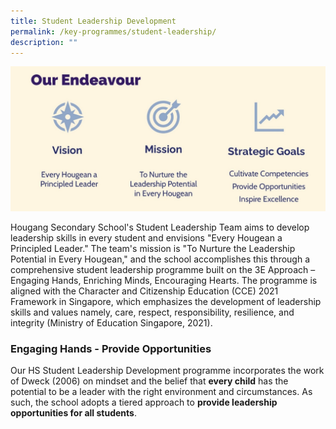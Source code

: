```yaml
---
title: Student Leadership Development
permalink: /key-programmes/student-leadership/
description: ""
---
```

![](/images/Student%20Leadership/student%20leadership%201.jpg)

Hougang Secondary School's Student Leadership Team aims to develop leadership skills in every student and envisions "Every Hougean a Principled Leader." The team's mission is "To Nurture the Leadership Potential in Every Hougean," and the school accomplishes this through a comprehensive student leadership programme built on the 3E Approach  – Engaging Hands, Enriching Minds, Encouraging Hearts. The programme is aligned with the Character and Citizenship Education (CCE) 2021 Framework in Singapore, which emphasizes the development of leadership skills and values namely, care,  respect, responsibility, resilience, and integrity (Ministry of Education Singapore, 2021).

### Engaging Hands - Provide Opportunities
Our HS Student Leadership Development programme incorporates the work of Dweck (2006) on mindset and the belief that **every child** has the potential to be a leader with the right environment and circumstances. As such, the school adopts a tiered approach to **provide leadership opportunities for all students**.


